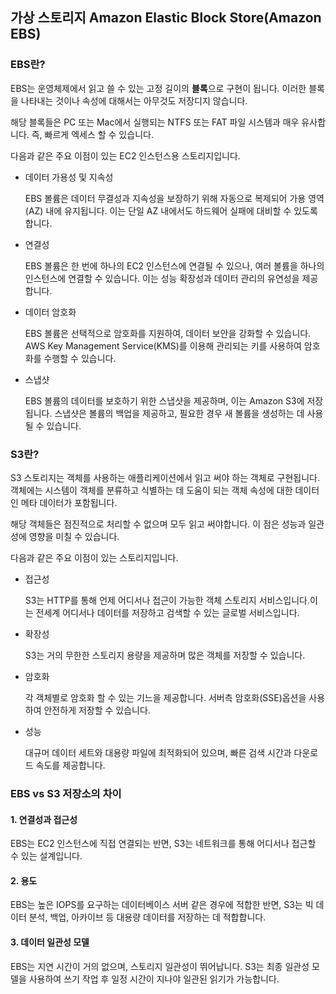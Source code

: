 ## 가상 스토리지 Amazon Elastic Block Store(Amazon EBS)

### EBS란?

EBS는 운영체제에서 읽고 쓸 수 있는 고정 길이의 **블록**으로 구현이 됩니다. 이러한 블록을 나타내는 것이나 속성에 대해서는 아무것도 저장디지 않습니다.

해당 블록들은 PC 또는 Mac에서 실행되는 NTFS 또는 FAT 파일 시스템과 매우 유사합니다. 즉, 빠르게 엑세스 할 수 있습니다.

다음과 같은 주요 이점이 있는 EC2 인스턴스용 스토리지입니다.

- 데이터 가용성 및 지속성

  EBS 볼륨은 데이터 무결성과 지속성을 보장하기 위해 자동으로 복제되어 가용 영역(AZ) 내에 유지됩니다. 이는 단일 AZ 내에서도 하드웨어 실패에 대비할 수 있도록 합니다.

- 연결성

  EBS 볼륨은 한 번에 하나의 EC2 인스턴스에 연결될 수 있으나, 여러 볼륨을 하나의 인스턴스에 연결할 수 있습니다. 이는 성능 확장성과 데이터 관리의 유연성을 제공합니다.

- 데이터 암호화

  EBS 볼륨은 선택적으로 암호화를 지원하여, 데이터 보안을 강화할 수 있습니다. AWS Key Management Service(KMS)를 이용해 관리되는 키를 사용하여 암호화를 수행할 수 있습니다.

- 스냅샷

  EBS 볼륨의 데이터를 보호하기 위한 스냅샷을 제공하며, 이는 Amazon S3에 저장됩니다. 스냅샷은 볼륨의 백업을 제공하고, 필요한 경우 새 볼륨을 생성하는 데 사용될 수 있습니다.

### S3란?

S3 스토리지는 객체를 사용하는 애플리케이션에서 읽고 써야 하는 객체로 구현됩니다. 객체에는 시스템이 객체를 분류하고 식별하는 데 도움이 되는 객체 속성에 대한 데이터인 메타 데이터가 포함됩니다.

해당 객체들은 점진적으로 처리할 수 없으며 모두 읽고 써야합니다. 이 점은 성능과 일관성에 영향을 미칠 수 있습니다.

다음과 같은 주요 이점이 있는 스토리지입니다.

- 접근성

  S3는 HTTP를 통해 언제 어디서나 접근이 가능한 객체 스토리지 서비스입니다.이는 전세계 어디서나 데이터를 저장하고 검색할 수 있는 글로벌 서비스입니다.

- 확장성

  S3는 거의 무한한 스토리지 용량을 제공하며 많은 객체를 저장할 수 있습니다.

- 암호화

  각 객체별로 암호화 할 수 있는 기느을 제공합니다. 서버측 암호화(SSE)옵션을 사용하여 안전하게 저장할 수 있습니다.

- 성능

  대규머 데이터 세트와 대용량 파일에 최적화되어 있으며, 빠른 검색 시간과 다운로드 속도를 제공합니다.

### EBS vs S3 저장소의 차이

#### 1. 연결성과 접근성

EBS는 EC2 인스턴스에 직접 연결되는 반면, S3는 네트워크를 통해 어디서나 접근할 수 있는 설계입니다.

#### 2. 용도

EBS는 높은 IOPS를 요구하는 데이터베이스 서버 같은 경우에 적합한 반면, S3는 빅 데이터 분석, 백업, 아카이브 등 대용량 데이터를 저장하는 데 적합합니다.

#### 3. 데이터 일관성 모델

EBS는 지연 시간이 거의 없으며, 스토리지 일관성이 뛰어납니다. S3는 최종 일관성 모델을 사용하여 쓰기 작업 후 일정 시간이 지나야 일관된 읽기가 가능합니다.
